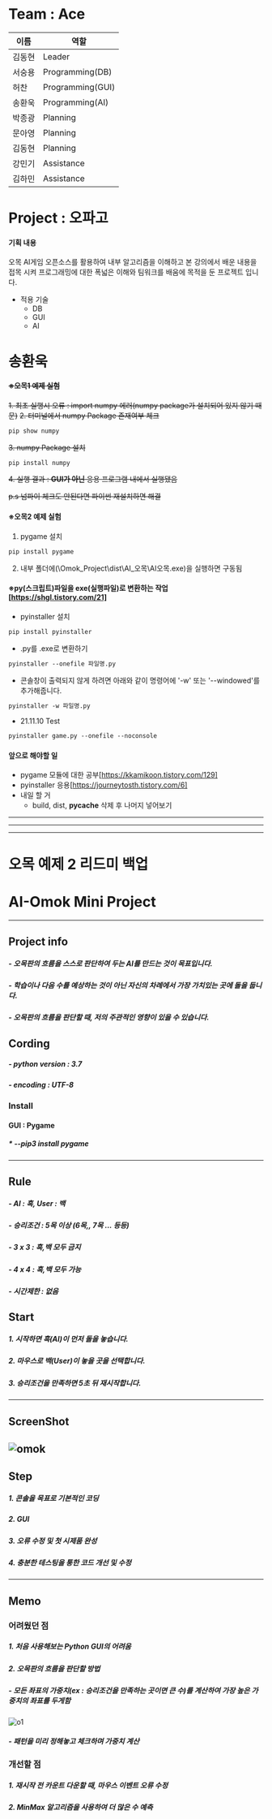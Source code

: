 # Team : Ace
이름 | 역할
--- | --- |
김동현 | Leader |
서숭용 | Programming(DB) |
허찬 | Programming(GUI) |
송환욱 | Programming(AI) |
박종광 | Planning |
문아영 | Planning |
김동현 | Planning |
강민기 | Assistance |
김하민 | Assistance |

# Project : 오파고
#### 기획 내용
오목 AI게임 오픈소스를 활용하여 내부 알고리즘을 이해하고 본 강의에서 배운 내용을 접목 시켜 프로그래밍에 대한 폭넓은 이해와 팀워크를 배움에 목적을 둔 프로젝트 입니다.
* 적용 기술
  * DB
  * GUI
  * AI

# 송환욱
#### ~~※오목1 예제 실험~~
~~1. 최초 실행시 오류 : import numpy 에러(numpy package가 설치되어 있지 않기 때문)~~
~~2. 터미널에서 numpy Package 존재여부 체크~~
```python
pip show numpy
```
~~3. numpy Package 설치~~
```python
pip install numpy
```
~~4. 실행 결과 : **GUI가 아닌** 응용 프로그램 내에서 실행됐음~~

~~p.s 넘파이 체크도 안된다면 파이썬 재설치하면 해결~~

#### ※오목2 예제 실험
1. pygame 설치
```python
pip install pygame
```
2. 내부 폴더에(\Omok_Project\dist\AI_오목\AI오목.exe)을 실행하면 구동됨


#### ※py(스크립트)파일을 exe(실행파일)로 변환하는 작업[https://shgl.tistory.com/21]
* pyinstaller 설치
```ps
pip install pyinstaller
```
* .py를 .exe로 변환하기
```ps
pyinstaller --onefile 파일명.py
```
* 콘솔창이 출력되지 않게 하려면 아래와 같이 명령어에 '-w' 또는 '--windowed'를 추가해줍니다.
```ps
pyinstaller -w 파일명.py
```
* 21.11.10 Test
```ps
pyinstaller game.py --onefile --noconsole
```
#### 앞으로 해야할 일
* pygame 모듈에 대한 공부[https://kkamikoon.tistory.com/129]
* pyinstaller 응용[https://journeytosth.tistory.com/6]
* 내일 할 거
  * build, dist, __pycache__ 삭제 후 나머지 넣어보기


------------
------------
------------
# 오목 예제 2 리드미 백업
# AI-Omok Mini Project
------------
## Project info
##### - 오목판의 흐름을 스스로 판단하여 두는 AI를 만드는 것이 목표입니다.
##### - 학습이나 다음 수를 예상하는 것이 아닌 자신의 차례에서 가장 가치있는 곳에 돌을 둡니다.
##### - 오목판의 흐름을 판단할 때, 저의 주관적인 영향이 있을 수 있습니다.
## Cording
##### - python version : 3.7
##### - encoding : UTF-8
### Install
#### GUI : Pygame
##### * --pip3 install pygame
------------
## Rule
##### - AI : 흑, User : 백
##### - 승리조건 : 5목 이상 (6목,, 7목 ... 등등)
##### - 3 x 3 : 흑,백 모두 금지
##### - 4 x 4 : 흑,백 모두 가능
##### - 시간제한 : 없음
## Start
##### 1. 시작하면 흑(AI)이 먼저 돌을 놓습니다.
##### 2. 마우스로 백(User)이 놓을 곳을 선택합니다.
##### 3. 승리조건을 만족하면 5초 뒤 재시작합니다.

------------
## ScreenShot
![omok](https://user-images.githubusercontent.com/48282708/71707199-feb57e00-2e2b-11ea-9257-977c33195025.png)
------------
## Step
##### 1. 콘솔을 목표로 기본적인 코딩
##### 2. GUI
##### 3. 오류 수정 및 첫 시제품 완성
##### 4. 충분한 테스팅을 통한 코드 개선 및 수정
------------
## Memo
### 어려웠던 점
##### 1. 처음 사용해보는 Python GUI의 어려움
##### 2. 오목판의 흐름을 판단할 방법
##### - 모든 좌표의 가중치(ex : 승리조건을 만족하는 곳이면 큰 수)를 계산하여 가장 높은 가중치의 좌표를 두게함
![o1](https://user-images.githubusercontent.com/48282708/73593289-b8942d00-4545-11ea-886e-45d81ec643ad.png)
##### - 패턴을 미리 정해놓고 체크하며 가중치 계산
### 개선할 점
##### 1. 재시작 전 카운트 다운할 때, 마우스 이벤트 오류 수정
##### 2. MinMax 알고리즘을 사용하여 더 많은 수 예측
